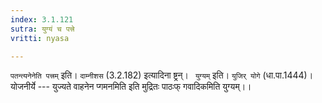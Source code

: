 ```yaml
---
index: 3.1.121
sutra: युग्यं च पत्त्रे
vritti: nyasa

---
```

`पतन्त्यनेनेति पत्त्रम्` इति। `दाम्नीशस` (3.2.182) इत्यादिना ष्ट्रन्। ` युग्यम्` इति। `युजिर् योगे` (धा.पा.1444)। योजनीर्ये --- युज्यते वाहनेन प्गमनमिति इति मुद्रितः पाठःफ् गवादिकमिति युग्यम्।।